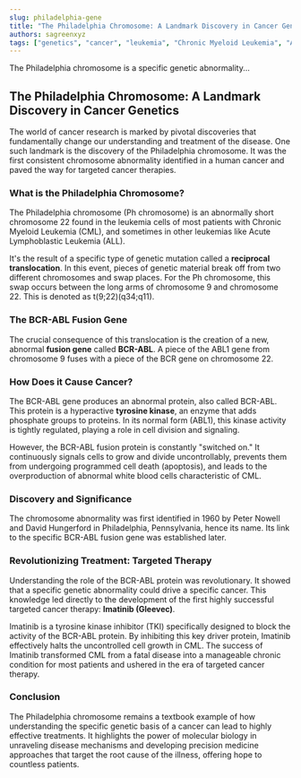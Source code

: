 ```yaml
---
slug: philadelphia-gene
title: "The Philadelphia Chromosome: A Landmark Discovery in Cancer Genetics"
authors: sagreenxyz
tags: ["genetics", "cancer", "leukemia", "Chronic Myeloid Leukemia", "Acute Lymphoblastic Leukemia", "tyrosine kinase inhibitor "]
---
```


The Philadelphia chromosome is a specific genetic abnormality...

<!-- truncate -->

## The Philadelphia Chromosome: A Landmark Discovery in Cancer Genetics

The world of cancer research is marked by pivotal discoveries that fundamentally change our understanding and treatment of the disease. One such landmark is the discovery of the Philadelphia chromosome. It was the first consistent chromosome abnormality identified in a human cancer and paved the way for targeted cancer therapies.

### What is the Philadelphia Chromosome?

The Philadelphia chromosome (Ph chromosome) is an abnormally short chromosome 22 found in the leukemia cells of most patients with Chronic Myeloid Leukemia (CML), and sometimes in other leukemias like Acute Lymphoblastic Leukemia (ALL).

It's the result of a specific type of genetic mutation called a **reciprocal translocation**. In this event, pieces of genetic material break off from two different chromosomes and swap places. For the Ph chromosome, this swap occurs between the long arms of chromosome 9 and chromosome 22. This is denoted as t(9;22)(q34;q11).

### The BCR-ABL Fusion Gene

The crucial consequence of this translocation is the creation of a new, abnormal **fusion gene** called **BCR-ABL**. A piece of the ABL1 gene from chromosome 9 fuses with a piece of the BCR gene on chromosome 22.

### How Does it Cause Cancer?

The BCR-ABL gene produces an abnormal protein, also called BCR-ABL. This protein is a hyperactive **tyrosine kinase**, an enzyme that adds phosphate groups to proteins. In its normal form (ABL1), this kinase activity is tightly regulated, playing a role in cell division and signaling.

However, the BCR-ABL fusion protein is constantly "switched on." It continuously signals cells to grow and divide uncontrollably, prevents them from undergoing programmed cell death (apoptosis), and leads to the overproduction of abnormal white blood cells characteristic of CML.

### Discovery and Significance

The chromosome abnormality was first identified in 1960 by Peter Nowell and David Hungerford in Philadelphia, Pennsylvania, hence its name. Its link to the specific BCR-ABL fusion gene was established later.

### Revolutionizing Treatment: Targeted Therapy

Understanding the role of the BCR-ABL protein was revolutionary. It showed that a specific genetic abnormality could drive a specific cancer. This knowledge led directly to the development of the first highly successful targeted cancer therapy: **Imatinib (Gleevec)**.

Imatinib is a tyrosine kinase inhibitor (TKI) specifically designed to block the activity of the BCR-ABL protein. By inhibiting this key driver protein, Imatinib effectively halts the uncontrolled cell growth in CML. The success of Imatinib transformed CML from a fatal disease into a manageable chronic condition for most patients and ushered in the era of targeted cancer therapy.

### Conclusion

The Philadelphia chromosome remains a textbook example of how understanding the specific genetic basis of a cancer can lead to highly effective treatments. It highlights the power of molecular biology in unraveling disease mechanisms and developing precision medicine approaches that target the root cause of the illness, offering hope to countless patients.